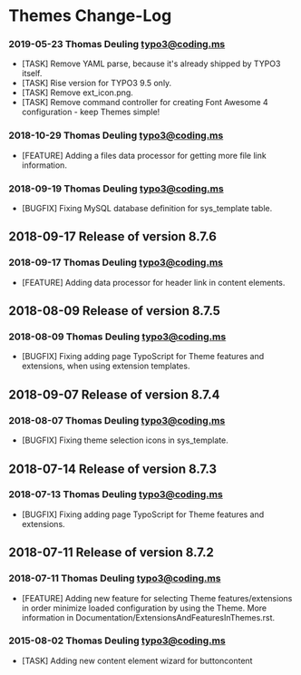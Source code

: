 # Themes Change-Log



### 2019-05-23  Thomas Deuling  <typo3@coding.ms>

*   [TASK] Remove YAML parse, because it's already shipped by TYPO3 itself.
*   [TASK] Rise version for TYPO3 9.5 only.
*   [TASK] Remove ext_icon.png.
*   [TASK] Remove command controller for creating Font Awesome 4 configuration - keep Themes simple!





### 2018-10-29  Thomas Deuling  <typo3@coding.ms>

*   [FEATURE] Adding a files data processor for getting more file link information.

### 2018-09-19  Thomas Deuling  <typo3@coding.ms>

*   [BUGFIX] Fixing MySQL database definition for sys_template table.



## 2018-09-17  Release of version 8.7.6

### 2018-09-17  Thomas Deuling  <typo3@coding.ms>

*   [FEATURE] Adding data processor for header link in content elements.



## 2018-08-09  Release of version 8.7.5

### 2018-08-09  Thomas Deuling  <typo3@coding.ms>

*   [BUGFIX] Fixing adding page TypoScript for Theme features and extensions, when using extension templates.


## 2018-09-07  Release of version 8.7.4

### 2018-08-07  Thomas Deuling  <typo3@coding.ms>

*   [BUGFIX] Fixing theme selection icons in sys_template.



## 2018-07-14  Release of version 8.7.3

### 2018-07-13  Thomas Deuling  <typo3@coding.ms>

*   [BUGFIX] Fixing adding page TypoScript for Theme features and extensions.



## 2018-07-11  Release of version 8.7.2

### 2018-07-11  Thomas Deuling  <typo3@coding.ms>

*   [FEATURE] Adding new feature for selecting Theme features/extensions in order minimize loaded configuration by using the Theme. More information in Documentation/ExtensionsAndFeaturesInThemes.rst.

### 2015-08-02  Thomas Deuling  <typo3@coding.ms>

*   [TASK] Adding new content element wizard for buttoncontent
